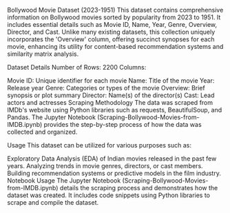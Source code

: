 Bollywood Movie Dataset (2023-1951)
This dataset contains comprehensive information on Bollywood movies sorted by popularity from 2023 to 1951. It includes essential details such as Movie ID, Name, Year, Genre, Overview, Director, and Cast. Unlike many existing datasets, this collection uniquely incorporates the 'Overview' column, offering succinct synopses for each movie, enhancing its utility for content-based recommendation systems and similarity matrix analysis.

Dataset Details
Number of Rows: 2200
Columns:

Movie ID: Unique identifier for each movie
Name: Title of the movie
Year: Release year
Genre: Categories or types of the movie
Overview: Brief synopsis or plot summary
Director: Name(s) of the director(s)
Cast: Lead actors and actresses
Scraping Methodology
The data was scraped from IMDb's website using Python libraries such as requests, BeautifulSoup, and Pandas. The Jupyter Notebook (Scraping-Bollywood-Movies-from-IMDB.ipynb) provides the step-by-step process of how the data was collected and organized.

Usage
This dataset can be utilized for various purposes such as:

Exploratory Data Analysis (EDA) of Indian movies released in the past few years.
Analyzing trends in movie genres, directors, or cast members.
Building recommendation systems or predictive models in the film industry.
Notebook Usage
The Jupyter Notebook (Scraping-Bollywood-Movies-from-IMDB.ipynb) details the scraping process and demonstrates how the dataset was created. It includes code snippets using Python libraries to scrape and compile the dataset.

